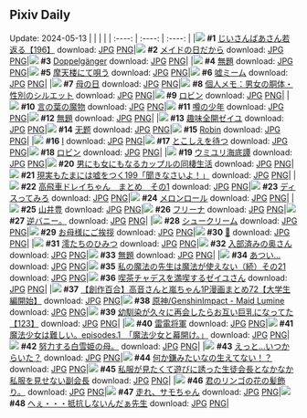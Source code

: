 ## Pixiv Daily
Update: 2024-05-13
|      |      |      |
| :----: | :----: | :----: |
|![](https://pixiv.microyu.workers.dev/c/240x480/img-master/img/2024/05/11/10/47/50/118623168_p0_master1200.jpg) **#1** [じいさんばあさん若返る【196】](https://www.pixiv.net/artworks/118623168) download: [JPG](https://pixiv.microyu.workers.dev/img-original/img/2024/05/11/10/47/50/118623168_p0.jpg) [PNG](https://pixiv.microyu.workers.dev/img-original/img/2024/05/11/10/47/50/118623168_p0.png)|![](https://pixiv.microyu.workers.dev/c/240x480/img-master/img/2024/05/11/23/46/03/118643408_p0_master1200.jpg) **#2** [メイドの日だから](https://www.pixiv.net/artworks/118643408) download: [JPG](https://pixiv.microyu.workers.dev/img-original/img/2024/05/11/23/46/03/118643408_p0.jpg) [PNG](https://pixiv.microyu.workers.dev/img-original/img/2024/05/11/23/46/03/118643408_p0.png)|![](https://pixiv.microyu.workers.dev/c/240x480/img-master/img/2024/05/12/00/21/17/118645167_p0_master1200.jpg) **#3** [Doppelgänger](https://www.pixiv.net/artworks/118645167) download: [JPG](https://pixiv.microyu.workers.dev/img-original/img/2024/05/12/00/21/17/118645167_p0.jpg) [PNG](https://pixiv.microyu.workers.dev/img-original/img/2024/05/12/00/21/17/118645167_p0.png)|
|![](https://pixiv.microyu.workers.dev/c/240x480/img-master/img/2024/05/11/01/22/09/118615376_p0_master1200.jpg) **#4** [無題](https://www.pixiv.net/artworks/118615376) download: [JPG](https://pixiv.microyu.workers.dev/img-original/img/2024/05/11/01/22/09/118615376_p0.jpg) [PNG](https://pixiv.microyu.workers.dev/img-original/img/2024/05/11/01/22/09/118615376_p0.png)|![](https://pixiv.microyu.workers.dev/c/240x480/img-master/img/2024/05/12/00/00/23/118643992_p0_master1200.jpg) **#5** [摩天楼にて唄う](https://www.pixiv.net/artworks/118643992) download: [JPG](https://pixiv.microyu.workers.dev/img-original/img/2024/05/12/00/00/23/118643992_p0.jpg) [PNG](https://pixiv.microyu.workers.dev/img-original/img/2024/05/12/00/00/23/118643992_p0.png)|![](https://pixiv.microyu.workers.dev/c/240x480/img-master/img/2024/05/11/17/18/00/118631309_p0_master1200.jpg) **#6** [嘘ミーム](https://www.pixiv.net/artworks/118631309) download: [JPG](https://pixiv.microyu.workers.dev/img-original/img/2024/05/11/17/18/00/118631309_p0.jpg) [PNG](https://pixiv.microyu.workers.dev/img-original/img/2024/05/11/17/18/00/118631309_p0.png)|
|![](https://pixiv.microyu.workers.dev/c/240x480/img-master/img/2024/05/12/18/09/32/118666410_p0_master1200.jpg) **#7** [母の日](https://www.pixiv.net/artworks/118666410) download: [JPG](https://pixiv.microyu.workers.dev/img-original/img/2024/05/12/18/09/32/118666410_p0.jpg) [PNG](https://pixiv.microyu.workers.dev/img-original/img/2024/05/12/18/09/32/118666410_p0.png)|![](https://pixiv.microyu.workers.dev/c/240x480/img-master/img/2024/05/11/06/00/11/118619154_p0_master1200.jpg) **#8** [個人メモ：男女の胴体・性別のシルエット](https://www.pixiv.net/artworks/118619154) download: [JPG](https://pixiv.microyu.workers.dev/img-original/img/2024/05/11/06/00/11/118619154_p0.jpg) [PNG](https://pixiv.microyu.workers.dev/img-original/img/2024/05/11/06/00/11/118619154_p0.png)|![](https://pixiv.microyu.workers.dev/c/240x480/img-master/img/2024/05/11/15/21/11/118628704_p0_master1200.jpg) **#9** [ロビン](https://www.pixiv.net/artworks/118628704) download: [JPG](https://pixiv.microyu.workers.dev/img-original/img/2024/05/11/15/21/11/118628704_p0.jpg) [PNG](https://pixiv.microyu.workers.dev/img-original/img/2024/05/11/15/21/11/118628704_p0.png)|
|![](https://pixiv.microyu.workers.dev/c/240x480/img-master/img/2024/05/11/15/54/16/118629368_p0_master1200.jpg) **#10** [言の葉の魔物](https://www.pixiv.net/artworks/118629368) download: [JPG](https://pixiv.microyu.workers.dev/img-original/img/2024/05/11/15/54/16/118629368_p0.jpg) [PNG](https://pixiv.microyu.workers.dev/img-original/img/2024/05/11/15/54/16/118629368_p0.png)|![](https://pixiv.microyu.workers.dev/c/240x480/img-master/img/2024/05/11/20/41/53/118637096_p0_master1200.jpg) **#11** [噂の少年](https://www.pixiv.net/artworks/118637096) download: [JPG](https://pixiv.microyu.workers.dev/img-original/img/2024/05/11/20/41/53/118637096_p0.jpg) [PNG](https://pixiv.microyu.workers.dev/img-original/img/2024/05/11/20/41/53/118637096_p0.png)|![](https://pixiv.microyu.workers.dev/c/240x480/img-master/img/2024/05/11/17/16/29/118631263_p0_master1200.jpg) **#12** [無題](https://www.pixiv.net/artworks/118631263) download: [JPG](https://pixiv.microyu.workers.dev/img-original/img/2024/05/11/17/16/29/118631263_p0.jpg) [PNG](https://pixiv.microyu.workers.dev/img-original/img/2024/05/11/17/16/29/118631263_p0.png)|
|![](https://pixiv.microyu.workers.dev/c/240x480/img-master/img/2024/05/11/13/57/21/118626945_p0_master1200.jpg) **#13** [趣味全開ゼイユ](https://www.pixiv.net/artworks/118626945) download: [JPG](https://pixiv.microyu.workers.dev/img-original/img/2024/05/11/13/57/21/118626945_p0.jpg) [PNG](https://pixiv.microyu.workers.dev/img-original/img/2024/05/11/13/57/21/118626945_p0.png)|![](https://pixiv.microyu.workers.dev/c/240x480/img-master/img/2024/05/12/22/27/03/118675776_p0_master1200.jpg) **#14** [无题](https://www.pixiv.net/artworks/118675776) download: [JPG](https://pixiv.microyu.workers.dev/img-original/img/2024/05/12/22/27/03/118675776_p0.jpg) [PNG](https://pixiv.microyu.workers.dev/img-original/img/2024/05/12/22/27/03/118675776_p0.png)|![](https://pixiv.microyu.workers.dev/c/240x480/img-master/img/2024/05/12/01/49/48/118646877_p0_master1200.jpg) **#15** [Robin](https://www.pixiv.net/artworks/118646877) download: [JPG](https://pixiv.microyu.workers.dev/img-original/img/2024/05/12/01/49/48/118646877_p0.jpg) [PNG](https://pixiv.microyu.workers.dev/img-original/img/2024/05/12/01/49/48/118646877_p0.png)|
|![](https://pixiv.microyu.workers.dev/c/240x480/img-master/img/2024/05/11/01/01/23/118614861_p0_master1200.jpg) **#16** [Ⅰ](https://www.pixiv.net/artworks/118614861) download: [JPG](https://pixiv.microyu.workers.dev/img-original/img/2024/05/11/01/01/23/118614861_p0.jpg) [PNG](https://pixiv.microyu.workers.dev/img-original/img/2024/05/11/01/01/23/118614861_p0.png)|![](https://pixiv.microyu.workers.dev/c/240x480/img-master/img/2024/05/11/00/00/05/118612611_p0_master1200.jpg) **#17** [とこしえを待つ](https://www.pixiv.net/artworks/118612611) download: [JPG](https://pixiv.microyu.workers.dev/img-original/img/2024/05/11/00/00/05/118612611_p0.jpg) [PNG](https://pixiv.microyu.workers.dev/img-original/img/2024/05/11/00/00/05/118612611_p0.png)|![](https://pixiv.microyu.workers.dev/c/240x480/img-master/img/2024/05/11/00/08/44/118613272_p0_master1200.jpg) **#18** [ロビン](https://www.pixiv.net/artworks/118613272) download: [JPG](https://pixiv.microyu.workers.dev/img-original/img/2024/05/11/00/08/44/118613272_p0.jpg) [PNG](https://pixiv.microyu.workers.dev/img-original/img/2024/05/11/00/08/44/118613272_p0.png)|
|![](https://pixiv.microyu.workers.dev/c/240x480/img-master/img/2024/05/12/22/29/30/118675862_p0_master1200.jpg) **#19** [ウミユリ海底譚](https://www.pixiv.net/artworks/118675862) download: [JPG](https://pixiv.microyu.workers.dev/img-original/img/2024/05/12/22/29/30/118675862_p0.jpg) [PNG](https://pixiv.microyu.workers.dev/img-original/img/2024/05/12/22/29/30/118675862_p0.png)|![](https://pixiv.microyu.workers.dev/c/240x480/img-master/img/2024/05/12/00/00/46/118644109_p0_master1200.jpg) **#20** [男にも女にもなるカップルの同棲生活](https://www.pixiv.net/artworks/118644109) download: [JPG](https://pixiv.microyu.workers.dev/img-original/img/2024/05/12/00/00/46/118644109_p0.jpg) [PNG](https://pixiv.microyu.workers.dev/img-original/img/2024/05/12/00/00/46/118644109_p0.png)|![](https://pixiv.microyu.workers.dev/c/240x480/img-master/img/2024/05/12/18/00/08/118665989_p0_master1200.jpg) **#21** [現実もたまには嘘をつく199「聞きなさいよ！」](https://www.pixiv.net/artworks/118665989) download: [JPG](https://pixiv.microyu.workers.dev/img-original/img/2024/05/12/18/00/08/118665989_p0.jpg) [PNG](https://pixiv.microyu.workers.dev/img-original/img/2024/05/12/18/00/08/118665989_p0.png)|
|![](https://pixiv.microyu.workers.dev/c/240x480/img-master/img/2024/05/11/21/49/19/118639393_p0_master1200.jpg) **#22** [高飛車ドレイちゃん　まとめ　その1](https://www.pixiv.net/artworks/118639393) download: [JPG](https://pixiv.microyu.workers.dev/img-original/img/2024/05/11/21/49/19/118639393_p0.jpg) [PNG](https://pixiv.microyu.workers.dev/img-original/img/2024/05/11/21/49/19/118639393_p0.png)|![](https://pixiv.microyu.workers.dev/c/240x480/img-master/img/2024/05/11/13/57/52/118626952_p0_master1200.jpg) **#23** [ディスってみろ](https://www.pixiv.net/artworks/118626952) download: [JPG](https://pixiv.microyu.workers.dev/img-original/img/2024/05/11/13/57/52/118626952_p0.jpg) [PNG](https://pixiv.microyu.workers.dev/img-original/img/2024/05/11/13/57/52/118626952_p0.png)|![](https://pixiv.microyu.workers.dev/c/240x480/img-master/img/2024/05/11/20/30/04/118636743_p0_master1200.jpg) **#24** [メロンロール](https://www.pixiv.net/artworks/118636743) download: [JPG](https://pixiv.microyu.workers.dev/img-original/img/2024/05/11/20/30/04/118636743_p0.jpg) [PNG](https://pixiv.microyu.workers.dev/img-original/img/2024/05/11/20/30/04/118636743_p0.png)|
|![](https://pixiv.microyu.workers.dev/c/240x480/img-master/img/2024/05/12/00/00/26/118644010_p0_master1200.jpg) **#25** [山井豊](https://www.pixiv.net/artworks/118644010) download: [JPG](https://pixiv.microyu.workers.dev/img-original/img/2024/05/12/00/00/26/118644010_p0.jpg) [PNG](https://pixiv.microyu.workers.dev/img-original/img/2024/05/12/00/00/26/118644010_p0.png)|![](https://pixiv.microyu.workers.dev/c/240x480/img-master/img/2024/05/12/00/29/31/118645441_p0_master1200.jpg) **#26** [フリーナ](https://www.pixiv.net/artworks/118645441) download: [JPG](https://pixiv.microyu.workers.dev/img-original/img/2024/05/12/00/29/31/118645441_p0.jpg) [PNG](https://pixiv.microyu.workers.dev/img-original/img/2024/05/12/00/29/31/118645441_p0.png)|![](https://pixiv.microyu.workers.dev/c/240x480/img-master/img/2024/05/11/08/51/29/118621199_p0_master1200.jpg) **#27** [逆バニー。](https://www.pixiv.net/artworks/118621199) download: [JPG](https://pixiv.microyu.workers.dev/img-original/img/2024/05/11/08/51/29/118621199_p0.jpg) [PNG](https://pixiv.microyu.workers.dev/img-original/img/2024/05/11/08/51/29/118621199_p0.png)|
|![](https://pixiv.microyu.workers.dev/c/240x480/img-master/img/2024/05/12/20/48/47/118671693_p0_master1200.jpg) **#28** [シュークリーム](https://www.pixiv.net/artworks/118671693) download: [JPG](https://pixiv.microyu.workers.dev/img-original/img/2024/05/12/20/48/47/118671693_p0.jpg) [PNG](https://pixiv.microyu.workers.dev/img-original/img/2024/05/12/20/48/47/118671693_p0.png)|![](https://pixiv.microyu.workers.dev/c/240x480/img-master/img/2024/05/11/01/11/16/118612625_p0_master1200.jpg) **#29** [お母様にご挨拶](https://www.pixiv.net/artworks/118612625) download: [JPG](https://pixiv.microyu.workers.dev/img-original/img/2024/05/11/01/11/16/118612625_p0.jpg) [PNG](https://pixiv.microyu.workers.dev/img-original/img/2024/05/11/01/11/16/118612625_p0.png)|![](https://pixiv.microyu.workers.dev/c/240x480/img-master/img/2024/05/12/01/16/32/118646883_p0_master1200.jpg) **#30** [🔴](https://www.pixiv.net/artworks/118646883) download: [JPG](https://pixiv.microyu.workers.dev/img-original/img/2024/05/12/01/16/32/118646883_p0.jpg) [PNG](https://pixiv.microyu.workers.dev/img-original/img/2024/05/12/01/16/32/118646883_p0.png)|
|![](https://pixiv.microyu.workers.dev/c/240x480/img-master/img/2024/05/11/00/00/28/118612728_p0_master1200.jpg) **#31** [澪たちのひみつ](https://www.pixiv.net/artworks/118612728) download: [JPG](https://pixiv.microyu.workers.dev/img-original/img/2024/05/11/00/00/28/118612728_p0.jpg) [PNG](https://pixiv.microyu.workers.dev/img-original/img/2024/05/11/00/00/28/118612728_p0.png)|![](https://pixiv.microyu.workers.dev/c/240x480/img-master/img/2024/05/11/00/09/47/118613309_p0_master1200.jpg) **#32** [入部済みの奥さん](https://www.pixiv.net/artworks/118613309) download: [JPG](https://pixiv.microyu.workers.dev/img-original/img/2024/05/11/00/09/47/118613309_p0.jpg) [PNG](https://pixiv.microyu.workers.dev/img-original/img/2024/05/11/00/09/47/118613309_p0.png)|![](https://pixiv.microyu.workers.dev/c/240x480/img-master/img/2024/05/11/17/59/56/118632367_p0_master1200.jpg) **#33** [無題](https://www.pixiv.net/artworks/118632367) download: [JPG](https://pixiv.microyu.workers.dev/img-original/img/2024/05/11/17/59/56/118632367_p0.jpg) [PNG](https://pixiv.microyu.workers.dev/img-original/img/2024/05/11/17/59/56/118632367_p0.png)|
|![](https://pixiv.microyu.workers.dev/c/240x480/img-master/img/2024/05/11/17/08/26/118631069_p0_master1200.jpg) **#34** [あつい…](https://www.pixiv.net/artworks/118631069) download: [JPG](https://pixiv.microyu.workers.dev/img-original/img/2024/05/11/17/08/26/118631069_p0.jpg) [PNG](https://pixiv.microyu.workers.dev/img-original/img/2024/05/11/17/08/26/118631069_p0.png)|![](https://pixiv.microyu.workers.dev/c/240x480/img-master/img/2024/05/12/00/01/55/118644262_p0_master1200.jpg) **#35** [私の魔法の先生は魔法が使えない（続）その21](https://www.pixiv.net/artworks/118644262) download: [JPG](https://pixiv.microyu.workers.dev/img-original/img/2024/05/12/00/01/55/118644262_p0.jpg) [PNG](https://pixiv.microyu.workers.dev/img-original/img/2024/05/12/00/01/55/118644262_p0.png)|![](https://pixiv.microyu.workers.dev/c/240x480/img-master/img/2024/05/11/01/16/22/118615228_p0_master1200.jpg) **#36** [喫茶チャデスを満喫するゼイユさん](https://www.pixiv.net/artworks/118615228) download: [JPG](https://pixiv.microyu.workers.dev/img-original/img/2024/05/11/01/16/22/118615228_p0.jpg) [PNG](https://pixiv.microyu.workers.dev/img-original/img/2024/05/11/01/16/22/118615228_p0.png)|
|![](https://pixiv.microyu.workers.dev/c/240x480/img-master/img/2024/05/11/00/02/05/118612959_p0_master1200.jpg) **#37** [【創作百合】高音さんと嵐ちゃん1P漫画まとめ72【大学生編開始】](https://www.pixiv.net/artworks/118612959) download: [JPG](https://pixiv.microyu.workers.dev/img-original/img/2024/05/11/00/02/05/118612959_p0.jpg) [PNG](https://pixiv.microyu.workers.dev/img-original/img/2024/05/11/00/02/05/118612959_p0.png)|![](https://pixiv.microyu.workers.dev/c/240x480/img-master/img/2024/05/11/12/18/12/118624973_p0_master1200.jpg) **#38** [原神/GenshinImpact - Maid Lumine](https://www.pixiv.net/artworks/118624973) download: [JPG](https://pixiv.microyu.workers.dev/img-original/img/2024/05/11/12/18/12/118624973_p0.jpg) [PNG](https://pixiv.microyu.workers.dev/img-original/img/2024/05/11/12/18/12/118624973_p0.png)|![](https://pixiv.microyu.workers.dev/c/240x480/img-master/img/2024/05/12/00/01/23/118644198_p0_master1200.jpg) **#39** [幼馴染が久々に再会したらお互い巨乳になってた【123】](https://www.pixiv.net/artworks/118644198) download: [JPG](https://pixiv.microyu.workers.dev/img-original/img/2024/05/12/00/01/23/118644198_p0.jpg) [PNG](https://pixiv.microyu.workers.dev/img-original/img/2024/05/12/00/01/23/118644198_p0.png)|
|![](https://pixiv.microyu.workers.dev/c/240x480/img-master/img/2024/05/11/00/00/13/118612646_p0_master1200.jpg) **#40** [雷電将軍](https://www.pixiv.net/artworks/118612646) download: [JPG](https://pixiv.microyu.workers.dev/img-original/img/2024/05/11/00/00/13/118612646_p0.jpg) [PNG](https://pixiv.microyu.workers.dev/img-original/img/2024/05/11/00/00/13/118612646_p0.png)|![](https://pixiv.microyu.workers.dev/c/240x480/img-master/img/2024/05/11/17/59/19/118632357_p0_master1200.jpg) **#41** [魔法少女は難しい。episodes.1　「魔法少女と幕開け。」](https://www.pixiv.net/artworks/118632357) download: [JPG](https://pixiv.microyu.workers.dev/img-original/img/2024/05/11/17/59/19/118632357_p0.jpg) [PNG](https://pixiv.microyu.workers.dev/img-original/img/2024/05/11/17/59/19/118632357_p0.png)|![](https://pixiv.microyu.workers.dev/c/240x480/img-master/img/2024/05/11/22/51/24/118641529_p0_master1200.jpg) **#42** [努力する白雪姫の母。](https://www.pixiv.net/artworks/118641529) download: [JPG](https://pixiv.microyu.workers.dev/img-original/img/2024/05/11/22/51/24/118641529_p0.jpg) [PNG](https://pixiv.microyu.workers.dev/img-original/img/2024/05/11/22/51/24/118641529_p0.png)|
|![](https://pixiv.microyu.workers.dev/c/240x480/img-master/img/2024/05/11/17/20/31/118631383_p0_master1200.jpg) **#43** [えっと…いつからいた？](https://www.pixiv.net/artworks/118631383) download: [JPG](https://pixiv.microyu.workers.dev/img-original/img/2024/05/11/17/20/31/118631383_p0.jpg) [PNG](https://pixiv.microyu.workers.dev/img-original/img/2024/05/11/17/20/31/118631383_p0.png)|![](https://pixiv.microyu.workers.dev/c/240x480/img-master/img/2024/05/11/17/19/32/118631350_p0_master1200.jpg) **#44** [何か鎌みたいなの生えてない！？](https://www.pixiv.net/artworks/118631350) download: [JPG](https://pixiv.microyu.workers.dev/img-original/img/2024/05/11/17/19/32/118631350_p0.jpg) [PNG](https://pixiv.microyu.workers.dev/img-original/img/2024/05/11/17/19/32/118631350_p0.png)|![](https://pixiv.microyu.workers.dev/c/240x480/img-master/img/2024/05/11/19/15/46/118634578_p0_master1200.jpg) **#45** [私服が見たくて遊びに誘った生徒会長となかなか私服を見せない副会長](https://www.pixiv.net/artworks/118634578) download: [JPG](https://pixiv.microyu.workers.dev/img-original/img/2024/05/11/19/15/46/118634578_p0.jpg) [PNG](https://pixiv.microyu.workers.dev/img-original/img/2024/05/11/19/15/46/118634578_p0.png)|
|![](https://pixiv.microyu.workers.dev/c/240x480/img-master/img/2024/05/11/18/54/34/118633980_p0_master1200.jpg) **#46** [君のリンゴの花の髪飾り。](https://www.pixiv.net/artworks/118633980) download: [JPG](https://pixiv.microyu.workers.dev/img-original/img/2024/05/11/18/54/34/118633980_p0.jpg) [PNG](https://pixiv.microyu.workers.dev/img-original/img/2024/05/11/18/54/34/118633980_p0.png)|![](https://pixiv.microyu.workers.dev/c/240x480/img-master/img/2024/05/12/17/48/35/118665639_p0_master1200.jpg) **#47** [走れ、サモちゃん](https://www.pixiv.net/artworks/118665639) download: [JPG](https://pixiv.microyu.workers.dev/img-original/img/2024/05/12/17/48/35/118665639_p0.jpg) [PNG](https://pixiv.microyu.workers.dev/img-original/img/2024/05/12/17/48/35/118665639_p0.png)|![](https://pixiv.microyu.workers.dev/c/240x480/img-master/img/2024/05/11/21/16/29/118638370_p0_master1200.jpg) **#48** [へぇ・・・抵抗しないんだぁ先生](https://www.pixiv.net/artworks/118638370) download: [JPG](https://pixiv.microyu.workers.dev/img-original/img/2024/05/11/21/16/29/118638370_p0.jpg) [PNG](https://pixiv.microyu.workers.dev/img-original/img/2024/05/11/21/16/29/118638370_p0.png)|
